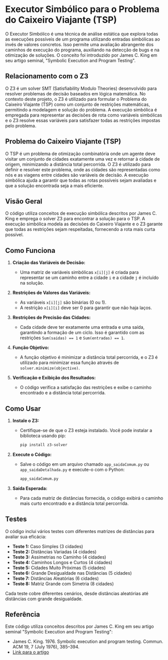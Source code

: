 # Executor Simbólico para o Problema do Caixeiro Viajante (TSP)

O Executor Simbólico é uma técnica de análise estática que explora todas as execuções possíveis de um programa utilizando entradas simbólicas ao invés de valores concretos. Isso permite uma avaliação abrangente dos caminhos de execução do programa, auxiliando na detecção de bugs e na otimização de soluções. O conceito foi introduzido por James C. King em seu artigo seminal, "Symbolic Execution and Program Testing".

## Relacionamento com o Z3

O Z3 é um solver SMT (Satisfiability Modulo Theories) desenvolvido para resolver problemas de decisão baseados em lógica matemática. No contexto deste projeto, o Z3 é utilizado para formular o Problema do Caixeiro Viajante (TSP) como um conjunto de restrições matemáticas, permitindo a modelagem e solução do problema. A execução simbólica é empregada para representar as decisões de rota como variáveis simbólicas e o Z3 resolve essas variáveis para satisfazer todas as restrições impostas pelo problema.

## Problema do Caixeiro Viajante (TSP)

O TSP é um problema de otimização combinatória onde um agente deve visitar um conjunto de cidades exatamente uma vez e retornar à cidade de origem, minimizando a distância total percorrida. O Z3 é utilizado para definir e resolver este problema, onde as cidades são representadas como nós e as viagens entre cidades são variáveis de decisão. A execução simbólica ajuda a garantir que todas as rotas possíveis sejam avaliadas e que a solução encontrada seja a mais eficiente.

## Visão Geral

O código utiliza conceitos de execução simbólica descritos por James C. King e emprega o solver Z3 para encontrar a solução para o TSP. A execução simbólica modela as decisões do Caixeiro Viajante e o Z3 garante que todas as restrições sejam respeitadas, fornecendo a rota mais curta possível.

## Como Funciona

1. **Criação das Variáveis de Decisão:**
   - Uma matriz de variáveis simbólicas `x[i][j]` é criada para representar se um caminho entre a cidade `i` e a cidade `j` é incluído na solução.

2. **Restrições de Valores das Variáveis:**
   - As variáveis `x[i][j]` são binárias (0 ou 1).
   - A restrição `x[i][i]` deve ser 0 para garantir que não haja laços.

3. **Restrições de Precisão das Cidades:**
   - Cada cidade deve ter exatamente uma entrada e uma saída, garantindo a formação de um ciclo. Isso é garantido com as restrições `Sum(saidas) == 1` e `Sum(entradas) == 1`.

4. **Função Objetivo:**
   - A função objetivo é minimizar a distância total percorrida, e o Z3 é utilizado para minimizar essa função através de `solver.minimize(objective)`.

5. **Verificação e Exibição dos Resultados:**
   - O código verifica a satisfação das restrições e exibe o caminho encontrado e a distância total percorrida.

## Como Usar

1. **Instale o Z3:**
   - Certifique-se de que o Z3 esteja instalado. Você pode instalar a biblioteca usando pip:
     ```bash
     pip install z3-solver
     ```

2. **Execute o Código:**
   - Salve o código em um arquivo chamado `app_saidaComum.py` ou `app_saidaDetalhada.py` e execute-o com o Python:
     ```bash
     app_saidaComum.py
     ```

3. **Saída Esperada:**
   - Para cada matriz de distâncias fornecida, o código exibirá o caminho mais curto encontrado e a distância total percorrida.

## Testes

O código inclui vários testes com diferentes matrizes de distâncias para avaliar sua eficácia:

- **Teste 1:** Caso Simples (3 cidades)
- **Teste 2:** Distâncias Variadas (4 cidades)
- **Teste 3:** Assimetrias no Caminho (4 cidades)
- **Teste 4:** Caminhos Longos e Curtos (4 cidades)
- **Teste 5:** Cidades Muito Próximas (5 cidades)
- **Teste 6:** Grande Desigualdade nas Distâncias (5 cidades)
- **Teste 7:** Distâncias Aleatórias (6 cidades)
- **Teste 8:** Matriz Grande com Simetria (8 cidades)

Cada teste cobre diferentes cenários, desde distâncias aleatórias até distâncias com grande desigualdade.

## Referência

Este código utiliza conceitos descritos por James C. King em seu artigo seminal "Symbolic Execution and Program Testing":

- James C. King. 1976. Symbolic execution and program testing. Commun. ACM 19, 7 (July 1976), 385–394.
- [Link para o artigo](https://doi.org/10.1145/360248.360252)


